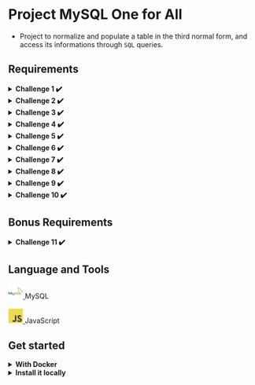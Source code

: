 # Project MySQL One for All

- Project to normalize and populate a table in the third normal form, and access its informations through `SQL` queries.

## Requirements

<details>
  <summary><strong> Challenge 1 ✔️ </strong></summary>
  
  - Create `SpotifyClone` database
</details>
<details>
  <summary><strong> Challenge 2 ✔️ </strong></summary>
  
  - Create `QUERY` to exhibit 3 columns (`cancoes`, `artistas` and `albuns`):
  1. `cancoes` must exhibit total amount of songs
  2. `artistas` must exhibit total amount of artists
  3. `albuns` must exhibit total amount of albums
</details>
<details>
  <summary><strong> Challenge 3 ✔️ </strong></summary>
  
  - Create `QUERY` to exhibit 3 columns (`usuario`, `qtde_musicas_ouvidas` and `total_minutos`):
  1. `usuario` alias must display user name
  2. `qtde_musicas_ouvidas` must display total amount of songs listened by user based on reproduction history
  3. `total_minutos` must display total minutes listened by user based on reproduction history
</details>
<details>
  <summary><strong> Challenge 4 ✔️ </strong></summary>
  
  - Create `QUERY` to display active users in 2021, based on most recent date in reproduction history:
  1. `usuario` alias must display user name
  2. `condicao_usuario` must display whether user is active or not
</details>
<details>
  <summary><strong> Challenge 5 ✔️ </strong></summary>
  
  - Create `QUERY` to check top 2 played songs in the moment:
  1. `cancao` alias must display song name
  2. `reproducoes` alias must display how many users played the song
</details>
<details>
  <summary><strong> Challenge 6 ✔️ </strong></summary>
  
  - Create `QUERY` to check company billing:
  1. `faturamento_minimo` alias must display the lowest existing plan value for a user.
  2. `faturamento_maximo` alias must display the highest existing plan value for a user.
  3. `faturamento_medio` alias must display the average value of plans owned by users so far.
  4. `faturamento_total` alias must display the total value earned from plans owned by users.
</details>
<details>
  <summary><strong> Challenge 7 ✔️ </strong></summary>
  
  - Create `QUERY` to relate albums to followers:
  1. `artista` alias must display artist name.
  2. `album` alias must display album name.
  3. `seguidores` alias must display the quantity of followers for each given artist.
</details>
<details>
  <summary><strong> Challenge 8 ✔️ </strong></summary>
  
  - Create `QUERY` to relate albums to artists:
  1. `artista` alias must display artist name.
  2. `album` alias must display album name.
</details>
<details>
  <summary><strong> Challenge 9 ✔️ </strong></summary>
  
  - Create `QUERY` to display quantity of songs in an user reproduction history:
  1. `quantidade_musicas_no_historico` alias must display quantity of songs.
</details>
<details>
  <summary><strong> Challenge 10 ✔️ </strong></summary>
  
  - Create `QUERY` to exhibit name and times a song was played by an user using free or personal plans:
  1. `nome` alias must display song name.
  2. `reproducoes` alias must display how many users listened to given song.
</details>

## Bonus Requirements

<details>
  <summary><strong> Challenge 11 ✔️ </strong></summary>
  
  - Create `QUERY` to change and sort song names:
  1. `nome_musica` alias must display original song name.
  2. `novo_nome` alias must display altered song name.
  
  In the last word of a song name:
  - Change `Streets` by `Code Review`
  - Change `Her Own` by `Trybe`
  - Change `Inner Fire` by `Project`
  - Change `Silly` by `Nice`
  - Change `Circus` by `Pull Request`
</details>
 
## Language and Tools

<a href="https://www.mysql.com/" target="_blank"> <img src="https://raw.githubusercontent.com/devicons/devicon/master/icons/mysql/mysql-original-wordmark.svg" alt="mysql" width="30" height="30"/> </a>
MySQL
</br>
</br>
<a href="https://developer.mozilla.org/en-US/docs/Web/JavaScript" target="_blank"> <img src="https://raw.githubusercontent.com/devicons/devicon/master/icons/javascript/javascript-original.svg" alt="javascript" width="30" height="30"/> </a>
JavaScript

## Get started

<details>
  <summary><strong> With Docker </strong></summary>
  </br>
  👉 Docker-compose was provided by Trybe
  
  ⚠️ Before you start, you must check if your docker-compose version is 1.29 or higher
  </br>
  
  - Run `node` and `db` by running: 
  ```sh
  $ docker-compose up -d
  ```
  
  - Open interactive terminal using:
  ```sh
  $ docker exec -it one_for_all bash
  ```
  
  - Install dependencies, inside the container, with: 
  ```sh
  $ npm install
  ```
</details>

<details>
  <summary><strong> Install it locally </strong></summary>
  </br>
  
  - Open terminal and create a directory in your preferred location:
  ```sh
  $ mkdir <Your directory name here>
  ```
  
  - Access directory then clone the repository:
  ```sh
  $ cd <Your directory name here>
  $ git clone git@github.com:ViniGB/Project-One-for-all.git
  ```
  
  - Access the newly created directory:
  ```sh
  $ cd Project-One-for-all
  ```
  
  - Install dependencies:
  ```sh
  $ npm install
  ```
</details>
